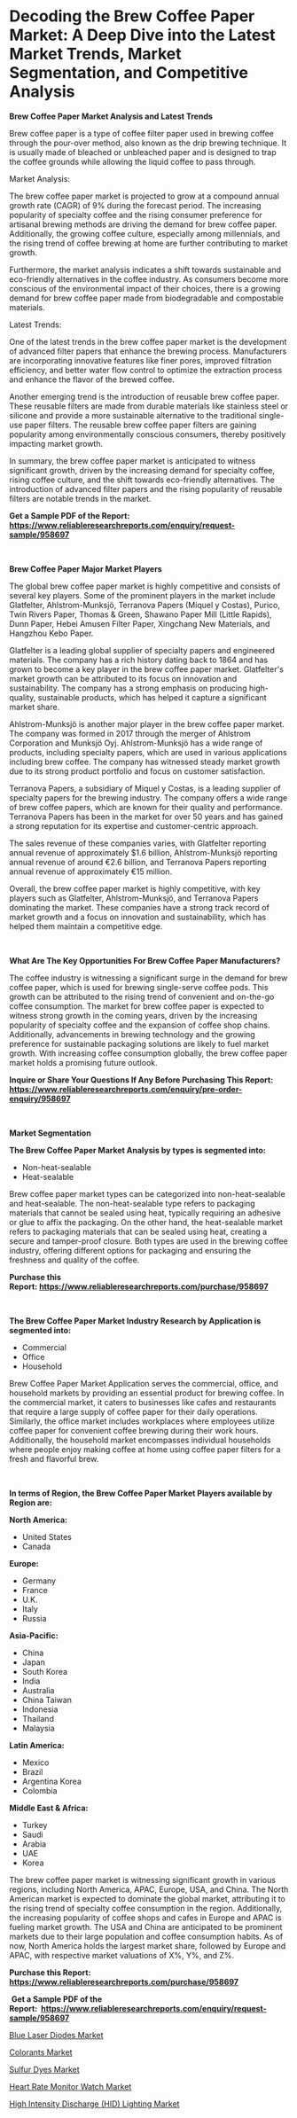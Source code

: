 <p><h1>Decoding the Brew Coffee Paper Market: A Deep Dive into the Latest Market Trends, Market Segmentation, and Competitive Analysis</h1></p><p><strong>Brew Coffee Paper Market Analysis and Latest Trends</strong></p>
<p><p>Brew coffee paper is a type of coffee filter paper used in brewing coffee through the pour-over method, also known as the drip brewing technique. It is usually made of bleached or unbleached paper and is designed to trap the coffee grounds while allowing the liquid coffee to pass through.</p><p>Market Analysis:</p><p>The brew coffee paper market is projected to grow at a compound annual growth rate (CAGR) of 9% during the forecast period. The increasing popularity of specialty coffee and the rising consumer preference for artisanal brewing methods are driving the demand for brew coffee paper. Additionally, the growing coffee culture, especially among millennials, and the rising trend of coffee brewing at home are further contributing to market growth.</p><p>Furthermore, the market analysis indicates a shift towards sustainable and eco-friendly alternatives in the coffee industry. As consumers become more conscious of the environmental impact of their choices, there is a growing demand for brew coffee paper made from biodegradable and compostable materials.</p><p>Latest Trends:</p><p>One of the latest trends in the brew coffee paper market is the development of advanced filter papers that enhance the brewing process. Manufacturers are incorporating innovative features like finer pores, improved filtration efficiency, and better water flow control to optimize the extraction process and enhance the flavor of the brewed coffee.</p><p>Another emerging trend is the introduction of reusable brew coffee paper. These reusable filters are made from durable materials like stainless steel or silicone and provide a more sustainable alternative to the traditional single-use paper filters. The reusable brew coffee paper filters are gaining popularity among environmentally conscious consumers, thereby positively impacting market growth.</p><p>In summary, the brew coffee paper market is anticipated to witness significant growth, driven by the increasing demand for specialty coffee, rising coffee culture, and the shift towards eco-friendly alternatives. The introduction of advanced filter papers and the rising popularity of reusable filters are notable trends in the market.</p></p>
<p><strong>Get a Sample PDF of the Report:&nbsp; <a href="https://www.reliableresearchreports.com/enquiry/request-sample/958697">https://www.reliableresearchreports.com/enquiry/request-sample/958697</a></strong></p>
<p>&nbsp;</p>
<p><strong>Brew Coffee Paper Major Market Players</strong></p>
<p><p>The global brew coffee paper market is highly competitive and consists of several key players. Some of the prominent players in the market include Glatfelter, Ahlstrom-Munksjö, Terranova Papers (Miquel y Costas), Purico, Twin Rivers Paper, Thomas & Green, Shawano Paper Mill (Little Rapids), Dunn Paper, Hebei Amusen Filter Paper, Xingchang New Materials, and Hangzhou Kebo Paper.</p><p>Glatfelter is a leading global supplier of specialty papers and engineered materials. The company has a rich history dating back to 1864 and has grown to become a key player in the brew coffee paper market. Glatfelter's market growth can be attributed to its focus on innovation and sustainability. The company has a strong emphasis on producing high-quality, sustainable products, which has helped it capture a significant market share.</p><p>Ahlstrom-Munksjö is another major player in the brew coffee paper market. The company was formed in 2017 through the merger of Ahlstrom Corporation and Munksjö Oyj. Ahlstrom-Munksjö has a wide range of products, including specialty papers, which are used in various applications including brew coffee. The company has witnessed steady market growth due to its strong product portfolio and focus on customer satisfaction.</p><p>Terranova Papers, a subsidiary of Miquel y Costas, is a leading supplier of specialty papers for the brewing industry. The company offers a wide range of brew coffee papers, which are known for their quality and performance. Terranova Papers has been in the market for over 50 years and has gained a strong reputation for its expertise and customer-centric approach.</p><p>The sales revenue of these companies varies, with Glatfelter reporting annual revenue of approximately $1.6 billion, Ahlstrom-Munksjö reporting annual revenue of around €2.6 billion, and Terranova Papers reporting annual revenue of approximately €15 million.</p><p>Overall, the brew coffee paper market is highly competitive, with key players such as Glatfelter, Ahlstrom-Munksjö, and Terranova Papers dominating the market. These companies have a strong track record of market growth and a focus on innovation and sustainability, which has helped them maintain a competitive edge.</p></p>
<p>&nbsp;</p>
<p><strong>What Are The Key Opportunities For Brew Coffee Paper Manufacturers?</strong></p>
<p><p>The coffee industry is witnessing a significant surge in the demand for brew coffee paper, which is used for brewing single-serve coffee pods. This growth can be attributed to the rising trend of convenient and on-the-go coffee consumption. The market for brew coffee paper is expected to witness strong growth in the coming years, driven by the increasing popularity of specialty coffee and the expansion of coffee shop chains. Additionally, advancements in brewing technology and the growing preference for sustainable packaging solutions are likely to fuel market growth. With increasing coffee consumption globally, the brew coffee paper market holds a promising future outlook.</p></p>
<p><strong>Inquire or Share Your Questions If Any Before Purchasing This Report: <a href="https://www.reliableresearchreports.com/enquiry/pre-order-enquiry/958697">https://www.reliableresearchreports.com/enquiry/pre-order-enquiry/958697</a></strong></p>
<p>&nbsp;</p>
<p><strong>Market Segmentation</strong></p>
<p><strong>The Brew Coffee Paper Market Analysis by types is segmented into:</strong></p>
<p><ul><li>Non-heat-sealable</li><li>Heat-sealable</li></ul></p>
<p><p>Brew coffee paper market types can be categorized into non-heat-sealable and heat-sealable. The non-heat-sealable type refers to packaging materials that cannot be sealed using heat, typically requiring an adhesive or glue to affix the packaging. On the other hand, the heat-sealable market refers to packaging materials that can be sealed using heat, creating a secure and tamper-proof closure. Both types are used in the brewing coffee industry, offering different options for packaging and ensuring the freshness and quality of the coffee.</p></p>
<p><strong>Purchase this Report:&nbsp;<a href="https://www.reliableresearchreports.com/purchase/958697">https://www.reliableresearchreports.com/purchase/958697</a></strong></p>
<p>&nbsp;</p>
<p><strong>The Brew Coffee Paper Market Industry Research by Application is segmented into:</strong></p>
<p><ul><li>Commercial</li><li>Office</li><li>Household</li></ul></p>
<p><p>Brew Coffee Paper Market Application serves the commercial, office, and household markets by providing an essential product for brewing coffee. In the commercial market, it caters to businesses like cafes and restaurants that require a large supply of coffee paper for their daily operations. Similarly, the office market includes workplaces where employees utilize coffee paper for convenient coffee brewing during their work hours. Additionally, the household market encompasses individual households where people enjoy making coffee at home using coffee paper filters for a fresh and flavorful brew.</p></p>
<p>&nbsp;</p>
<p><strong>In terms of Region, the Brew Coffee Paper Market Players available by Region are:</strong></p>
<p>
    <p> <strong> North America: </strong>
        <ul>
            <li>United States</li>
            <li>Canada</li>
        </ul>
        </p> 
    <p> <strong> Europe: </strong>
        <ul>
            <li>Germany</li>
            <li>France</li>
            <li>U.K.</li>
            <li>Italy</li>
            <li>Russia</li>
        </ul>
        </p> 
    <p> <strong> Asia-Pacific: </strong>
        <ul>
            <li>China</li>
            <li>Japan</li>
            <li>South Korea</li>
            <li>India</li>
            <li>Australia</li>
            <li>China Taiwan</li>
            <li>Indonesia</li>
            <li>Thailand</li>
            <li>Malaysia</li>
        </ul>
        </p> 
    <p> <strong> Latin America: </strong>
        <ul>
            <li>Mexico</li>
            <li>Brazil</li>
            <li>Argentina Korea</li>
            <li>Colombia</li>
        </ul>
        </p> 
    <p> <strong> Middle East & Africa: </strong>
        <ul>
            <li>Turkey</li>
            <li>Saudi</li>
            <li>Arabia</li>
            <li>UAE</li>
            <li>Korea</li>
        </ul>
    </p>
    </p>
<p><p>The brew coffee paper market is witnessing significant growth in various regions, including North America, APAC, Europe, USA, and China. The North American market is expected to dominate the global market, attributing it to the rising trend of specialty coffee consumption in the region. Additionally, the increasing popularity of coffee shops and cafes in Europe and APAC is fueling market growth. The USA and China are anticipated to be prominent markets due to their large population and coffee consumption habits. As of now, North America holds the largest market share, followed by Europe and APAC, with respective market valuations of X%, Y%, and Z%.</p></p>
<p><strong>Purchase this Report: <a href="https://www.reliableresearchreports.com/purchase/958697">https://www.reliableresearchreports.com/purchase/958697</a></strong></p>
<p>&nbsp;<strong>Get a Sample PDF of the Report:&nbsp;&nbsp;<a href="https://www.reliableresearchreports.com/enquiry/request-sample/958697">https://www.reliableresearchreports.com/enquiry/request-sample/958697</a></strong></p>
<p><strong></strong></p>
<p><p><a href="https://github.com/NorbertYates/Market-Research-Report-List-1/blob/main/blue-laser-diodes-market.md">Blue Laser Diodes Market</a></p><p><a href="https://www.linkedin.com/pulse/colorants-market-research-report-provides-thorough-industry-kvabe/">Colorants Market</a></p><p><a href="https://www.linkedin.com/pulse/decoding-sulfur-dyes-market-deep-dive-latest-trends-enqae/">Sulfur Dyes Market</a></p><p><a href="https://www.reportprime.com/heart-rate-monitor-watch-r8407">Heart Rate Monitor Watch Market</a></p><p><a href="https://medium.com/@damorgan64868/high-intensity-discharge-hid-lighting-market-size-growth-forecast-2023-2030-8edefd8ace03">High Intensity Discharge (HID) Lighting Market</a></p></p>